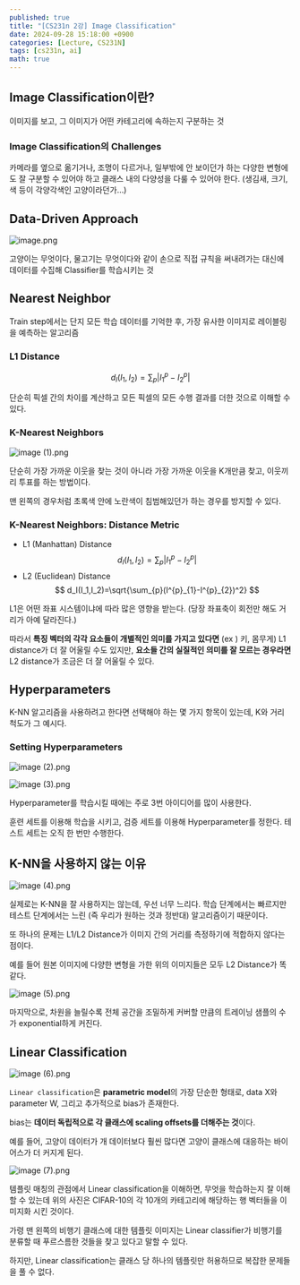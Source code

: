 ```yaml
---
published: true
title: "[CS231n 2강] Image Classification"
date: 2024-09-28 15:18:00 +0900
categories: [Lecture, CS231N]
tags: [cs231n, ai]
math: true
---
```


## Image Classification이란?

이미지를 보고, 그 이미지가 어떤 카테고리에 속하는지 구분하는 것

### Image Classification의 Challenges

카메라를 옆으로 옮기거나, 조명이 다르거나, 일부밖에 안 보이던가 하는 다양한 변형에도 잘 구분할 수 있어야 하고 클래스 내의 다양성을 다룰 수 있어야 한다. (생김새, 크기, 색 등이 각양각색인 고양이라던가…)

## Data-Driven Approach

![image.png](/assets/img/cs231n-lecture-2/image.png)

고양이는 무엇이다, 물고기는 무엇이다와 같이 손으로 직접 규칙을 써내려가는 대신에 데이터를 수집해 Classifier를 학습시키는 것

## Nearest Neighbor

Train step에서는 단지 모든 학습 데이터를 기억한 후, 가장 유사한 이미지로 레이블링을 예측하는 알고리즘

### L1 Distance

$$
d_I(I_1,I_2)=\sum_{p}|I^{p}_{1}-I^{p}_{2}|
$$

단순히 픽셀 간의 차이를 계산하고 모든 픽셀의 모든 수행 결과를 더한 것으로 이해할 수 있다.

### K-Nearest Neighbors

![image (1).png](</assets/img/cs231n-lecture-2/image (1).png>)

단순히 가장 가까운 이웃을 찾는 것이 아니라 가장 가까운 이웃을 K개만큼 찾고, 이웃끼리 투표를 하는 방법이다.

맨 왼쪽의 경우처럼 초록색 안에 노란색이 침범해있던가 하는 경우를 방지할 수 있다.

### K-Nearest Neighbors: Distance Metric

- L1 (Manhattan) Distance
  $$
  d_I(I_1,I_2)=\sum_{p}|I^{p}_{1}-I^{p}_{2}|
  $$
- L2 (Euclidean) Distance
  $$
  d_I(I_1,I_2)=\sqrt{\sum_{p}(I^{p}_{1}-I^{p}_{2})^2}
  $$

L1은 어떤 좌표 시스템이냐에 따라 많은 영향을 받는다. (당장 좌표축이 회전만 해도 거리가 아예 달라진다.)

따라서 **특징 벡터의 각각 요소들이 개별적인 의미를 가지고 있다면** (ex ) 키, 몸무게) L1 distance가 더 잘 어울릴 수도 있지만, **요소들 간의 실질적인 의미를 잘 모르는 경우라면** L2 distance가 조금은 더 잘 어울릴 수 있다.

## Hyperparameters

K-NN 알고리즘을 사용하려고 한다면 선택해야 하는 몇 가지 항목이 있는데, K와 거리척도가 그 예시다.

### Setting Hyperparameters

![image (2).png](</assets/img/cs231n-lecture-2/image (2).png>)

![image (3).png](</assets/img/cs231n-lecture-2/image (3).png>)

Hyperparameter를 학습시킬 때에는 주로 3번 아이디어를 많이 사용한다.

훈련 세트를 이용해 학습을 시키고, 검증 세트를 이용해 Hyperparameter를 정한다. 테스트 세트는 오직 한 번만 수행한다.

## K-NN을 사용하지 않는 이유

![image (4).png](</assets/img/cs231n-lecture-2/image (4).png>)

실제로는 K-NN을 잘 사용하지는 않는데, 우선 너무 느리다. 학습 단계에서는 빠르지만 테스트 단계에서는 느린 (즉 우리가 원하는 것과 정반대) 알고리즘이기 때문이다.

또 하나의 문제는 L1/L2 Distance가 이미지 간의 거리를 측정하기에 적합하지 않다는 점이다.

예를 들어 원본 이미지에 다양한 변형을 가한 위의 이미지들은 모두 L2 Distance가 똑같다.

![image (5).png](</assets/img/cs231n-lecture-2/image (5).png>)

마지막으로, 차원을 늘릴수록 전체 공간을 조밀하게 커버할 만큼의 트레이닝 샘플의 수가 exponential하게 커진다.

## Linear Classification

![image (6).png](</assets/img/cs231n-lecture-2/image (6).png>)

`Linear classification`은 **parametric model**의 가장 단순한 형태로, data X와 parameter W, 그리고 추가적으로 bias가 존재한다.

bias는 **데이터 독립적으로 각 클래스에 scaling offsets를 더해주는 것**이다.

예를 들어, 고양이 데이터가 개 데이터보다 훨씬 많다면 고양이 클래스에 대응하는 바이어스가 더 커지게 된다.

![image (7).png](</assets/img/cs231n-lecture-2/image (7).png>)

템플릿 매칭의 관점에서 Linear classification을 이해하면, 무엇을 학습하는지 잘 이해할 수 있는데 위의 사진은 CIFAR-10의 각 10개의 카테고리에 해당하는 행 벡터들을 이미지화 시킨 것이다.

가령 맨 왼쪽의 비행기 클래스에 대한 템플릿 이미지는 Linear classifier가 비행기를 분류할 때 푸르스름한 것들을 찾고 있다고 말할 수 있다.

하지만, Linear classification는 클래스 당 하나의 템플릿만 허용하므로 복잡한 문제들을 풀 수 없다.
